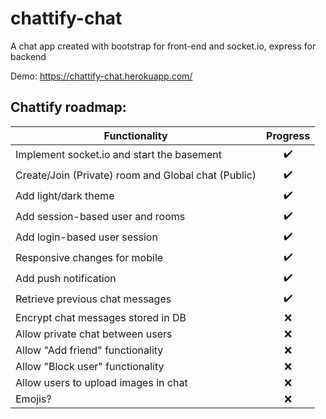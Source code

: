 # chattify-chat
A chat app created with bootstrap for front-end and socket.io, express for backend

Demo: https://chattify-chat.herokuapp.com/

## Chattify roadmap:

| Functionality | Progress |
| ------------- |:-------------:|
| Implement socket.io and start the basement | :heavy_check_mark: |
| Create/Join (Private) room and Global chat (Public) | :heavy_check_mark: |
| Add light/dark theme | :heavy_check_mark: |
| Add session-based user and rooms | :heavy_check_mark: |
| Add login-based user session | :heavy_check_mark: |
| Responsive changes for mobile | :heavy_check_mark: |
| Add push notification | :heavy_check_mark: |
| Retrieve previous chat messages | :heavy_check_mark: |
| Encrypt chat messages stored in DB | :x: |
| Allow private chat between users | :x: |
| Allow "Add friend" functionality | :x: |
| Allow "Block user" functionality | :x: |
| Allow users to upload images in chat | :x: |
| Emojis? | :x: |
